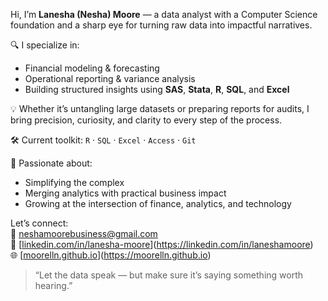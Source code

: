 Hi, I’m **Lanesha (Nesha) Moore** — a data analyst with a Computer Science foundation and a sharp eye for turning raw data into impactful narratives.

🔍 I specialize in:
- Financial modeling & forecasting
- Operational reporting & variance analysis
- Building structured insights using **SAS**, **Stata**, **R**, **SQL**, and **Excel**

💡 Whether it’s untangling large datasets or preparing reports for audits, I bring precision, curiosity, and clarity to every step of the process.

🛠️ Current toolkit:
`R` · `SQL` · `Excel` · `Access` · `Git`

🎯 Passionate about:
- Simplifying the complex
- Merging analytics with practical business impact
- Growing at the intersection of finance, analytics, and technology

Let’s connect:  
📧 [neshamoorebusiness@gmail.com](mailto:neshamoorebusiness@gmail.com)  
🔗 [[linkedin.com/in/lanesha-moore](https://www.linkedin.com/in/lanesha-moore/)](https://linkedin.com/in/laneshamoore)  
🌐 [[moorelln.github.io](https://moorelln.github.io/)](https://moorelln.github.io)

> “Let the data speak — but make sure it’s saying something worth hearing.”
